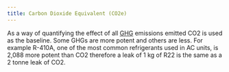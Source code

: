 ```yaml
---
title: Carbon Dioxide Equivalent (CO2e)
---
```


As a way of quantifying the effect of all [GHG](#greehouse-gases-ghgs) emissions emitted CO2 is used as the baseline. Some GHGs are more potent and others are less. For example R-410A, one of the most common refrigerants used in AC units, is 2,088 more potent than CO2 therefore a leak of 1 kg of R22 is the same as a 2 tonne leak of CO2.